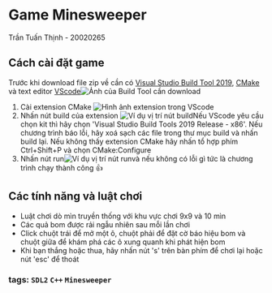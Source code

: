 # Game Minesweeper

Trần Tuấn Thịnh - 20020265

## Cách cài đặt game

Trước khi download file zip về cần có [Visual Studio Build Tool 2019](https://visualstudio.microsoft.com/downloads/), [CMake](https://cmake.org/download/) và text editor [VScode](https://code.visualstudio.com/download)![Ảnh của Build Tool cần download](https://i.imgur.com/8RCTWm5.png)

1. Cài extension CMake ![Hình ảnh extension trong VScode](https://i.imgur.com/IVZ5Fh7.png)
2. Nhấn nút build của extension ![Ví dụ vị trí nút build](https://i.imgur.com/KfCrBhu.png)Nếu VScode yêu cầu chọn kit thì hãy chọn 'Visual Studio Build Tools 2019 Release - x86'. Nếu chương trình báo lỗi, hãy xoá sạch các file trong thư mục build và nhấn build lại. Nếu không thấy extension CMake hãy nhấn tổ hợp phím Ctrl+Shift+P và chọn CMake:Configure
3. Nhấn nút run![Ví dụ vị trí nút run](https://i.imgur.com/rZ1tMpo.png)và nếu không có lỗi gì tức là chương trình chạy thành công :+1:

## Các tính năng và luật chơi

- Luật chơi dò mìn truyền thống với khu vực chơi 9x9 và 10 mìn
- Các quả bom được rải ngẫu nhiên sau mỗi lần chơi
- Click chuột trái để mở một ô, chuột phải để đặt cờ báo hiệu bom và chuột giữa để khám phá các ô xung quanh khi phát hiện bom
- Khi bạn thắng hoặc thua, hãy nhấn nút 's' trên bàn phím để chơi lại hoặc nút 'esc' để thoát

### tags: `SDL2` `C++` `Minesweeper`
